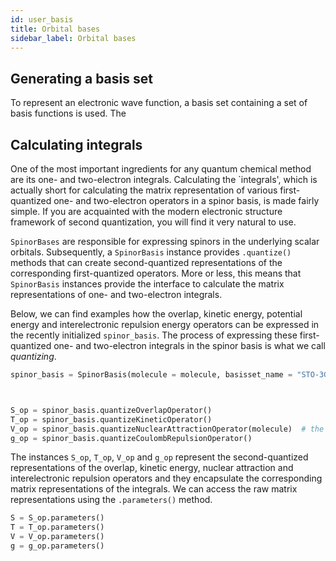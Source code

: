 ```yaml
---
id: user_basis
title: Orbital bases
sidebar_label: Orbital bases
---
```


## Generating a basis set

To represent an electronic wave function, a basis set containing a set of basis functions is used. The 

## Calculating integrals

One of the most important ingredients for any quantum chemical method are its one- and two-electron integrals. Calculating the `integrals', which is actually short for calculating the matrix representation of various first-quantized one- and two-electron operators in a spinor basis, is made fairly simple. If you are acquainted with the modern electronic structure framework of second quantization, you will find it very natural to use.

`SpinorBases` are responsible for expressing spinors in the underlying scalar orbitals. Subsequently, a `SpinorBasis` instance provides `.quantize()` methods that can create second-quantized representations of the corresponding first-quantized operators. More or less, this means that `SpinorBasis` instances provide the interface to calculate the matrix representations of one- and two-electron integrals.



Below, we can find examples how the overlap, kinetic energy, potential energy and interelectronic repulsion energy operators can be expressed in the recently initialized `spinor_basis`. The process of expressing these first-quantized one- and two-electron integrals in the spinor basis is what we call _quantizing_.

```python
spinor_basis = SpinorBasis(molecule = molecule, basisset_name = "STO-3G")



S_op = spinor_basis.quantizeOverlapOperator()
T_op = spinor_basis.quantizeKineticOperator()
V_op = spinor_basis.quantizeNuclearAttractionOperator(molecule)  # the nuclear attraction operator is defined with respect to the nuclear framework
g_op = spinor_basis.quantizeCoulombRepulsionOperator()
```

The instances `S_op`, `T_op`, `V_op` and `g_op` represent the second-quantized representations of the overlap, kinetic energy, nuclear attraction and interelectronic repulsion operators and they encapsulate the corresponding matrix representations of the integrals. We can access the raw matrix representations using the `.parameters()` method.

```python
S = S_op.parameters()
T = T_op.parameters()
V = V_op.parameters()
g = g_op.parameters()
```